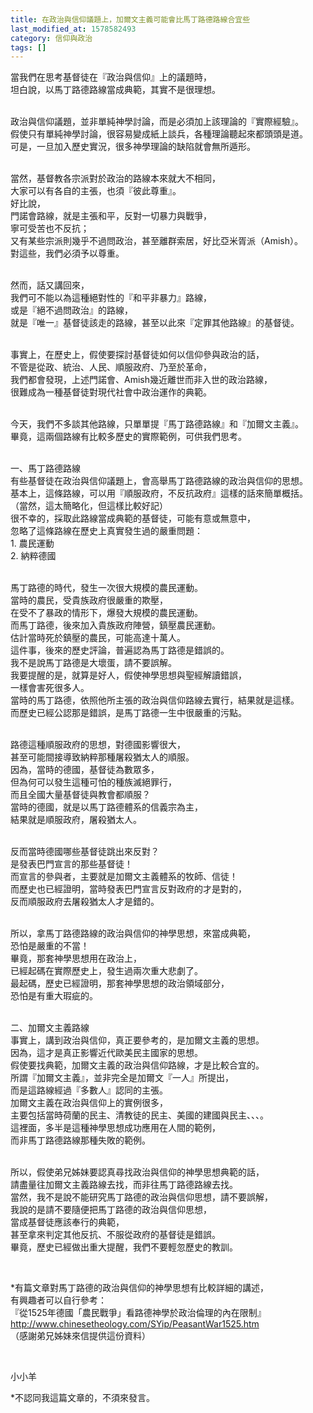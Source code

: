 ```yaml
---
title: 在政治與信仰議題上，加爾文主義可能會比馬丁路德路線合宜些
last_modified_at: 1578582493
category: 信仰與政治
tags: []
---
```


<p>當我們在思考基督徒在『政治與信仰』上的議題時，<br/>
坦白說，以馬丁路德路線當成典範，其實不是很理想。</p>
<p><br/>
政治與信仰議題，並非單純神學討論，而是必須加上該理論的『實際經驗』。<br/>
假使只有單純神學討論，很容易變成紙上談兵，各種理論聽起來都頭頭是道。<br/>
可是，一旦加入歷史實況，很多神學理論的缺陷就會無所遁形。</p>
<p><br/>
當然，基督教各宗派對於政治的路線本來就大不相同，<br/>
大家可以有各自的主張，也須『彼此尊重』。<br/>
好比說，<br/>
門諾會路線，就是主張和平，反對一切暴力與戰爭，<br/>
寧可受苦也不反抗；<br/>
又有某些宗派則幾乎不過問政治，甚至離群索居，好比亞米胥派（Amish）。<br/>
對這些，我們必須予以尊重。</p>
<p><br/>
然而，話又講回來，<br/>
我們可不能以為這種絕對性的『和平非暴力』路線，<br/>
或是『絕不過問政治』的路線，<br/>
就是『唯一』基督徒該走的路線，甚至以此來『定罪其他路線』的基督徒。</p>
<p><br/>
事實上，在歷史上，假使要探討基督徒如何以信仰參與政治的話，<br/>
不管是從政、統治、人民、順服政府、乃至於革命，<br/>
我們都會發現，上述門諾會、Amish幾近離世而非入世的政治路線，<br/>
很難成為一種基督徒對現代社會中政治運作的典範。</p>
<p><br/>
今天，我們不多談其他路線，只單單提『馬丁路德路線』和『加爾文主義』。<br/>
畢竟，這兩個路線有比較多歷史的實際範例，可供我們思考。</p>
<p><br/>
一、馬丁路德路線<br/>
有些基督徒在政治與信仰議題上，會高舉馬丁路德路線的政治與信仰的思想。<br/>
基本上，這條路線，可以用『順服政府，不反抗政府』這樣的話來簡單概括。<br/>
（當然，這太簡略化，但這樣比較好記）<br/>
很不幸的，採取此路線當成典範的基督徒，可能有意或無意中，<br/>
忽略了這條路線在歷史上真實發生過的嚴重問題：<br/>
1. 農民運動<br/>
2. 納粹德國</p>
<p><br/>
馬丁路德的時代，發生一次很大規模的農民運動。<br/>
當時的農民，受貴族政府很嚴重的欺壓，<br/>
在受不了暴政的情形下，爆發大規模的農民運動。<br/>
而馬丁路德，後來加入貴族政府陣營，鎮壓農民運動。<br/>
估計當時死於鎮壓的農民，可能高達十萬人。<br/>
這件事，後來的歷史評論，普遍認為馬丁路德是錯誤的。<br/>
我不是說馬丁路德是大壞蛋，請不要誤解。<br/>
我要提醒的是，就算是好人，假使神學思想與聖經解讀錯誤，<br/>
一樣會害死很多人。<br/>
當時的馬丁路德，依照他所主張的政治與信仰路線去實行，結果就是這樣。<br/>
而歷史已經公認那是錯誤，是馬丁路德一生中很嚴重的污點。</p>
<p><br/>
路德這種順服政府的思想，對德國影響很大，<br/>
甚至可能間接導致納粹那種屠殺猶太人的順服。<br/>
因為，當時的德國，基督徒為數眾多，<br/>
但為何可以發生這種可怕的種族滅絕罪行，<br/>
而且全國大量基督徒與教會都順服？<br/>
當時的德國，就是以馬丁路德體系的信義宗為主，<br/>
結果就是順服政府，屠殺猶太人。</p>
<p><br/>
反而當時德國哪些基督徒跳出來反對？<br/>
是發表巴門宣言的那些基督徒！<br/>
而宣言的參與者，主要就是加爾文主義體系的牧師、信徒！<br/>
而歷史也已經證明，當時發表巴門宣言反對政府的才是對的，<br/>
反而順服政府去屠殺猶太人才是錯的。</p>
<p><br/>
所以，拿馬丁路德路線的政治與信仰的神學思想，來當成典範，<br/>
恐怕是嚴重的不當！<br/>
畢竟，那套神學思想用在政治上，<br/>
已經起碼在實際歷史上，發生過兩次重大悲劇了。<br/>
最起碼，歷史已經證明，那套神學思想的政治領域部分，<br/>
恐怕是有重大瑕疵的。</p>
<p><br/>
二、加爾文主義路線<br/>
事實上，講到政治與信仰，真正要參考的，是加爾文主義的思想。<br/>
因為，這才是真正影響近代歐美民主國家的思想。<br/>
假使要找典範，加爾文主義的政治與信仰路線，才是比較合宜的。<br/>
所謂『加爾文主義』，並非完全是加爾文『一人』所提出，<br/>
而是這路線經過『多數人』認同的主張。<br/>
加爾文主義在政治與信仰上的實例很多，<br/>
主要包括當時荷蘭的民主、清教徒的民主、美國的建國與民主、、、。<br/>
這裡面，多半是這種神學思想成功應用在人間的範例，<br/>
而非馬丁路德路線那種失敗的範例。</p>
<p><br/>
所以，假使弟兄姊妹要認真尋找政治與信仰的神學思想典範的話，<br/>
請盡量往加爾文主義路線去找，而非往馬丁路德路線去找。<br/>
當然，我不是說不能研究馬丁路德的政治與信仰思想，請不要誤解，<br/>
我說的是請不要隨便把馬丁路德的政治與信仰思想，<br/>
當成基督徒應該奉行的典範，<br/>
甚至拿來判定其他反抗、不服從政府的基督徒是錯誤。<br/>
畢竟，歷史已經做出重大提醒，我們不要輕忽歷史的教訓。</p>
<p> </p>
<p>*有篇文章對馬丁路德的政治與信仰的神學思想有比較詳細的講述，<br/>
有興趣者可以自行參考：<br/>
『從1525年德國「農民戰爭」看路德神學於政治倫理的內在限制』<br/>
<a href="http://www.chinesetheology.com/SYip/PeasantWar1525.htm" target="_blank">http://www.chinesetheology.com/SYip/PeasantWar1525.htm</a><br/>
（感謝弟兄姊妹來信提供這份資料）</p>
<p> </p>
<p>小小羊</p>
<p>*不認同我這篇文章的，不須來發言。</p>

